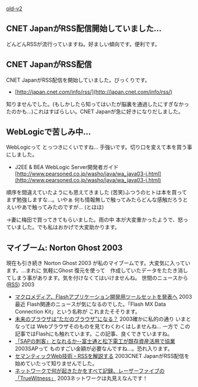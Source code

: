 [old-v2](ig030424-orig.html)

## CNET JapanがRSS配信開始していました…

どんどんRSSが流行っていますね。好ましい傾向です。便利です。

## CNET JapanがRSS配信

CNET JapanがRSS配信を開始していました。びっくりです。

* [http://japan.cnet.com/info/rss/](http://japan.cnet.com/info/rss/)

知りませんでした。(もしかしたら知ってはいたが脳裏を通過したにすぎなかったのかも…)これはすばらしい。CNET Japanが急に好きになりだしました。

## WebLogicで苦しみ中…

WebLogicって とっつきにくいですね… 手強いです。切り口を変えて本を買う事にしました。

* J2EE & BEA WebLogic Server開発者ガイド
  [http://www.pearsoned.co.jp/washo/java/wa_java03-j.html](http://www.pearsoned.co.jp/washo/java/wa_java03-j.html)

順序を間違えていたようにも思えてきました (苦笑)ふつうのヒトは本を買って まず勉強しますな…。いやぁ 何も情報無しで触ってみたらどんな感触だろうと えいやあで触ってみたのですが… (とほほ)

→妻に梅田で買ってきてもらいました。雨の中 本が大変重かったようで、怒っていました。でも私はおかげで大変助かります。

## マイブーム: Norton Ghost 2003

現在も引き続き Norton Ghost 2003 が私のマイブームです。大変気に入っています。…まれに 気軽にGhost 復元を使って　作成していたデータをたたき消してしまう事があります。気を付けなくてはいけませんね。
世間のニュースから ([RSS](ig030424-news.xml)) 2003
* [マクロメディア、Flashアプリケーション開発用ツールセットを発表へ](http://japan.cnet.com/news/ent/story/0,2000047623,20053833,00.htm)  2003最近 Flash関連のニュースが気になるのでした。「Flash MX Data Connection Kit」という名称が これまたそそります。
* [未来のブラウザは“ただのブラウザ”になる？](http://www.zdnet.co.jp/news/0304/23/ne00_browser.html)  2003確かに私的の通り いまとなっては Webブラウザそのものを見てわくわくはしませんね… 一方で この記事ではFlashにも触れています。この記事、良くできていますね。
* [「SAPの刺客」となれるか--富士通と松下電工が既存資産活用で協業](http://itpro.nikkeibp.co.jp/free/ITPro/OPINION/20030415/1/)  2003SAPって ものすごい金額が必要なんですね…。恐れ入ります。
* [セマンティックWeb技術・RSSを解説する](http://japan.cnet.com/news/watch/story/0,2000047973,20053510,00.htm)  2003CNET JapanがRSS配信を始めていたって知りませんでした。
* [ネットワークで何が起きたかをすべて記録、レーザーファイブの「TrueWitness」](http://www.zdnet.co.jp/enterprise/0304/22/epn32.html)  2003ネットワークは丸見えなんです！